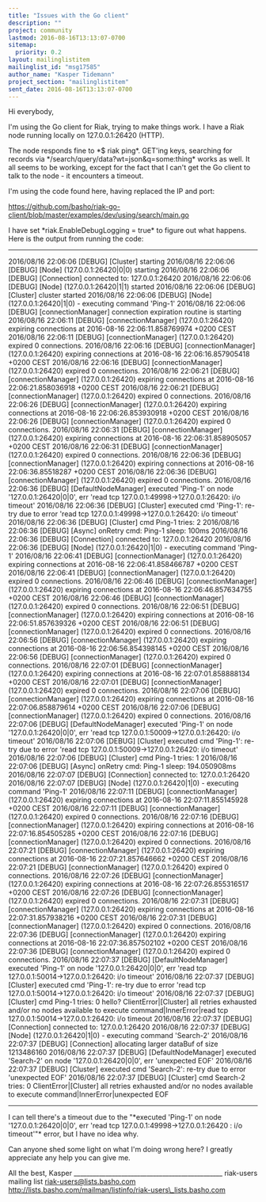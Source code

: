 ```yaml
---
title: "Issues with the Go client"
description: ""
project: community
lastmod: 2016-08-16T13:13:07-0700
sitemap:
  priority: 0.2
layout: mailinglistitem
mailinglist_id: "msg17585"
author_name: "Kasper Tidemann"
project_section: "mailinglistitem"
sent_date: 2016-08-16T13:13:07-0700
---
```



Hi everybody,

I'm using the Go client for Riak, trying to make things work. I have a Riak
node running locally on 127.0.0.1:26420 (HTTP).

The node responds fine to \*$ riak ping\*. GET'ing keys, searching for
records via \*/search/query/data?wt=json&q=some:thing\* works as well. It all
seems to be working, except for the fact that I can't get the Go client to
talk to the node - it encounters a timeout.

I'm using the code found here, having replaced the IP and port:

https://github.com/basho/riak-go-client/blob/master/examples/dev/using/search/main.go

I have set \*riak.EnableDebugLogging = true\* to figure out what happens.
Here is the output from running the code:

--------------------------

2016/08/16 22:06:06 [DEBUG] [Cluster] starting
2016/08/16 22:06:06 [DEBUG] [Node] (127.0.0.1:26420|0|0) starting
2016/08/16 22:06:06 [DEBUG] [Connection] connected to: 127.0.0.1:26420
2016/08/16 22:06:06 [DEBUG] [Node] (127.0.0.1:26420|1|1) started
2016/08/16 22:06:06 [DEBUG] [Cluster] cluster started
2016/08/16 22:06:06 [DEBUG] [Node] (127.0.0.1:26420|1|0) - executing
command 'Ping-1'
2016/08/16 22:06:06 [DEBUG] [connectionManager] connection expiration
routine is starting
2016/08/16 22:06:11 [DEBUG] [connectionManager] (127.0.0.1:26420) expiring
connections at 2016-08-16 22:06:11.858769974 +0200 CEST
2016/08/16 22:06:11 [DEBUG] [connectionManager] (127.0.0.1:26420) expired 0
connections.
2016/08/16 22:06:16 [DEBUG] [connectionManager] (127.0.0.1:26420) expiring
connections at 2016-08-16 22:06:16.857905418 +0200 CEST
2016/08/16 22:06:16 [DEBUG] [connectionManager] (127.0.0.1:26420) expired 0
connections.
2016/08/16 22:06:21 [DEBUG] [connectionManager] (127.0.0.1:26420) expiring
connections at 2016-08-16 22:06:21.858036918 +0200 CEST
2016/08/16 22:06:21 [DEBUG] [connectionManager] (127.0.0.1:26420) expired 0
connections.
2016/08/16 22:06:26 [DEBUG] [connectionManager] (127.0.0.1:26420) expiring
connections at 2016-08-16 22:06:26.853930918 +0200 CEST
2016/08/16 22:06:26 [DEBUG] [connectionManager] (127.0.0.1:26420) expired 0
connections.
2016/08/16 22:06:31 [DEBUG] [connectionManager] (127.0.0.1:26420) expiring
connections at 2016-08-16 22:06:31.858905057 +0200 CEST
2016/08/16 22:06:31 [DEBUG] [connectionManager] (127.0.0.1:26420) expired 0
connections.
2016/08/16 22:06:36 [DEBUG] [connectionManager] (127.0.0.1:26420) expiring
connections at 2016-08-16 22:06:36.85518287 +0200 CEST
2016/08/16 22:06:36 [DEBUG] [connectionManager] (127.0.0.1:26420) expired 0
connections.
2016/08/16 22:06:36 [DEBUG] [DefaultNodeManager] executed 'Ping-1' on node
'127.0.0.1:26420|0|0', err 'read tcp 127.0.0.1:49998->127.0.0.1:26420: i/o
timeout'
2016/08/16 22:06:36 [DEBUG] [Cluster] executed cmd 'Ping-1': re-try due to
error 'read tcp 127.0.0.1:49998->127.0.0.1:26420: i/o timeout'
2016/08/16 22:06:36 [DEBUG] [Cluster] cmd Ping-1 tries: 2
2016/08/16 22:06:36 [DEBUG] [Async] onRetry cmd: Ping-1 sleep: 100ms
2016/08/16 22:06:36 [DEBUG] [Connection] connected to: 127.0.0.1:26420
2016/08/16 22:06:36 [DEBUG] [Node] (127.0.0.1:26420|1|0) - executing
command 'Ping-1'
2016/08/16 22:06:41 [DEBUG] [connectionManager] (127.0.0.1:26420) expiring
connections at 2016-08-16 22:06:41.858466787 +0200 CEST
2016/08/16 22:06:41 [DEBUG] [connectionManager] (127.0.0.1:26420) expired 0
connections.
2016/08/16 22:06:46 [DEBUG] [connectionManager] (127.0.0.1:26420) expiring
connections at 2016-08-16 22:06:46.857634755 +0200 CEST
2016/08/16 22:06:46 [DEBUG] [connectionManager] (127.0.0.1:26420) expired 0
connections.
2016/08/16 22:06:51 [DEBUG] [connectionManager] (127.0.0.1:26420) expiring
connections at 2016-08-16 22:06:51.857639326 +0200 CEST
2016/08/16 22:06:51 [DEBUG] [connectionManager] (127.0.0.1:26420) expired 0
connections.
2016/08/16 22:06:56 [DEBUG] [connectionManager] (127.0.0.1:26420) expiring
connections at 2016-08-16 22:06:56.854398145 +0200 CEST
2016/08/16 22:06:56 [DEBUG] [connectionManager] (127.0.0.1:26420) expired 0
connections.
2016/08/16 22:07:01 [DEBUG] [connectionManager] (127.0.0.1:26420) expiring
connections at 2016-08-16 22:07:01.858888134 +0200 CEST
2016/08/16 22:07:01 [DEBUG] [connectionManager] (127.0.0.1:26420) expired 0
connections.
2016/08/16 22:07:06 [DEBUG] [connectionManager] (127.0.0.1:26420) expiring
connections at 2016-08-16 22:07:06.858879614 +0200 CEST
2016/08/16 22:07:06 [DEBUG] [connectionManager] (127.0.0.1:26420) expired 0
connections.
2016/08/16 22:07:06 [DEBUG] [DefaultNodeManager] executed 'Ping-1' on node
'127.0.0.1:26420|0|0', err 'read tcp 127.0.0.1:50009->127.0.0.1:26420: i/o
timeout'
2016/08/16 22:07:06 [DEBUG] [Cluster] executed cmd 'Ping-1': re-try due to
error 'read tcp 127.0.0.1:50009->127.0.0.1:26420: i/o timeout'
2016/08/16 22:07:06 [DEBUG] [Cluster] cmd Ping-1 tries: 1
2016/08/16 22:07:06 [DEBUG] [Async] onRetry cmd: Ping-1 sleep: 194.050908ms
2016/08/16 22:07:07 [DEBUG] [Connection] connected to: 127.0.0.1:26420
2016/08/16 22:07:07 [DEBUG] [Node] (127.0.0.1:26420|1|0) - executing
command 'Ping-1'
2016/08/16 22:07:11 [DEBUG] [connectionManager] (127.0.0.1:26420) expiring
connections at 2016-08-16 22:07:11.855145928 +0200 CEST
2016/08/16 22:07:11 [DEBUG] [connectionManager] (127.0.0.1:26420) expired 0
connections.
2016/08/16 22:07:16 [DEBUG] [connectionManager] (127.0.0.1:26420) expiring
connections at 2016-08-16 22:07:16.854505285 +0200 CEST
2016/08/16 22:07:16 [DEBUG] [connectionManager] (127.0.0.1:26420) expired 0
connections.
2016/08/16 22:07:21 [DEBUG] [connectionManager] (127.0.0.1:26420) expiring
connections at 2016-08-16 22:07:21.857646662 +0200 CEST
2016/08/16 22:07:21 [DEBUG] [connectionManager] (127.0.0.1:26420) expired 0
connections.
2016/08/16 22:07:26 [DEBUG] [connectionManager] (127.0.0.1:26420) expiring
connections at 2016-08-16 22:07:26.855316517 +0200 CEST
2016/08/16 22:07:26 [DEBUG] [connectionManager] (127.0.0.1:26420) expired 0
connections.
2016/08/16 22:07:31 [DEBUG] [connectionManager] (127.0.0.1:26420) expiring
connections at 2016-08-16 22:07:31.857938216 +0200 CEST
2016/08/16 22:07:31 [DEBUG] [connectionManager] (127.0.0.1:26420) expired 0
connections.
2016/08/16 22:07:36 [DEBUG] [connectionManager] (127.0.0.1:26420) expiring
connections at 2016-08-16 22:07:36.857502102 +0200 CEST
2016/08/16 22:07:36 [DEBUG] [connectionManager] (127.0.0.1:26420) expired 0
connections.
2016/08/16 22:07:37 [DEBUG] [DefaultNodeManager] executed 'Ping-1' on node
'127.0.0.1:26420|0|0', err 'read tcp 127.0.0.1:50014->127.0.0.1:26420: i/o
timeout'
2016/08/16 22:07:37 [DEBUG] [Cluster] executed cmd 'Ping-1': re-try due to
error 'read tcp 127.0.0.1:50014->127.0.0.1:26420: i/o timeout'
2016/08/16 22:07:37 [DEBUG] [Cluster] cmd Ping-1 tries: 0
hello?
ClientError|[Cluster] all retries exhausted and/or no nodes available to
execute command|InnerError|read tcp 127.0.0.1:50014->127.0.0.1:26420: i/o
timeout
2016/08/16 22:07:37 [DEBUG] [Connection] connected to: 127.0.0.1:26420
2016/08/16 22:07:37 [DEBUG] [Node] (127.0.0.1:26420|1|0) - executing
command 'Search-2'
2016/08/16 22:07:37 [DEBUG] [Connection] allocating larger dataBuf of size
1213486160
2016/08/16 22:07:37 [DEBUG] [DefaultNodeManager] executed 'Search-2' on
node '127.0.0.1:26420|0|0', err 'unexpected EOF'
2016/08/16 22:07:37 [DEBUG] [Cluster] executed cmd 'Search-2': re-try due
to error 'unexpected EOF'
2016/08/16 22:07:37 [DEBUG] [Cluster] cmd Search-2 tries: 0
ClientError|[Cluster] all retries exhausted and/or no nodes available to
execute command|InnerError|unexpected EOF

--------------------------

I can tell there's a timeout due to the "\*executed 'Ping-1' on node
'127.0.0.1:26420|0|0', err 'read tcp 127.0.0.1:49998->127.0.0.1:26420
: i/o timeout'"\* error, but I have no idea why.

Can anyone shed some light on what I'm doing wrong here? I greatly
appreciate any help you can give me.

All the best,
Kasper
\_\_\_\_\_\_\_\_\_\_\_\_\_\_\_\_\_\_\_\_\_\_\_\_\_\_\_\_\_\_\_\_\_\_\_\_\_\_\_\_\_\_\_\_\_\_\_
riak-users mailing list
riak-users@lists.basho.com
http://lists.basho.com/mailman/listinfo/riak-users\_lists.basho.com

